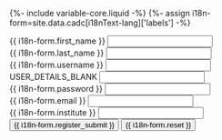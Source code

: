 {%- include variable-core.liquid -%}
{%- assign i18n-form=site.data.cadc[i18nText-lang]['labels'] -%}

<div class="mrgn-tp-lg container wb-frmvld">
    <form method="post" class="col-md-4" action="/access/request">
        <div class="form-group">
            <label for="first_name" class="control-label">{{ i18n-form.first_name }}</label>
            <input class="form-control full-width" required="required" name="first_name" id="first_name" />
        </div>
        <div class="form-group">
            <label for="last_name" class="control-label">{{ i18n-form.last_name }}</label>
            <input class="form-control full-width" required="required" name="last_name" id="last_name" />
        </div>
        <div class="form-group">
            <label for="username" class="control-label">{{ i18n-form.username }}</label>
            <input class="form-control full-width" required="required" name="username" id="username" />
        </div>
        <div class="form-group hide">
            <label for="blank" class="control-label">USER_DETAILS_BLANK</label>
            <input class="form-control" name="blank" id="blank" />
        </div>
        <div class="form-group">
            <label for="password" class="control-label">{{ i18n-form.password }}</label>
            <input class="form-control full-width" type="password" required="required" name="password" id="password" />
        </div>
        <div class="form-group">
            <label for="email" class="control-label">{{ i18n-form.email }}</label>
            <input class="form-control full-width" type="email" required="required" name="email" id="email" />
        </div>
        <div class="form-group">
            <label for="institute" class="control-label">{{ i18n-form.institute }}</label>
            <input class="form-control full-width" type="institute" required="required" name="institute" id="institute" />
        </div>
        <button type="submit" class="btn btn-primary" tabindex="12">{{ i18n-form.register_submit }}</button>
        <button type="reset" class="btn btn-default pull-right">{{ i18n-form.reset }}</button>
    </form>
</div>
